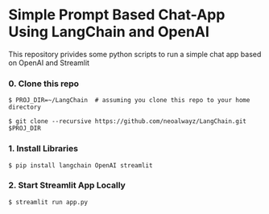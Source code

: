 # Simple Prompt Based Chat-App Using LangChain and OpenAI

This repository privides some python scripts to run a simple chat app based on OpenAI and Streamlit

### 0. Clone this repo

```
$ PROJ_DIR=~/LangChain  # assuming you clone this repo to your home directory

$ git clone --recursive https://github.com/neoalwayz/LangChain.git $PROJ_DIR
```
### 1. Install Libraries

```
$ pip install langchain OpenAI streamlit 
```

### 2. Start Streamlit App Locally

```
$ streamlit run app.py   
```
